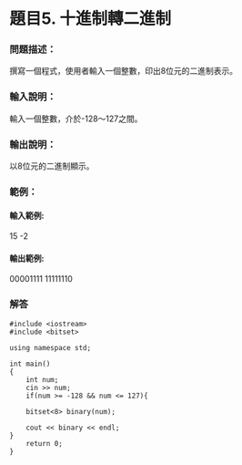 # 題目5. 十進制轉二進制

### 問題描述：
撰寫一個程式，使用者輸入一個整數，印出8位元的二進制表示。

### 輸入說明：
輸入一個整數，介於-128～127之間。

### 輸出說明：
以8位元的二進制顯示。

### 範例：

#### 輸入範例:

15
-2

#### 輸出範例:

00001111
11111110

### 解答

```
#include <iostream>
#include <bitset>

using namespace std;

int main()
{
    int num;
    cin >> num;
    if(num >= -128 && num <= 127){

    bitset<8> binary(num);

    cout << binary << endl;
}
    return 0;
}
```
